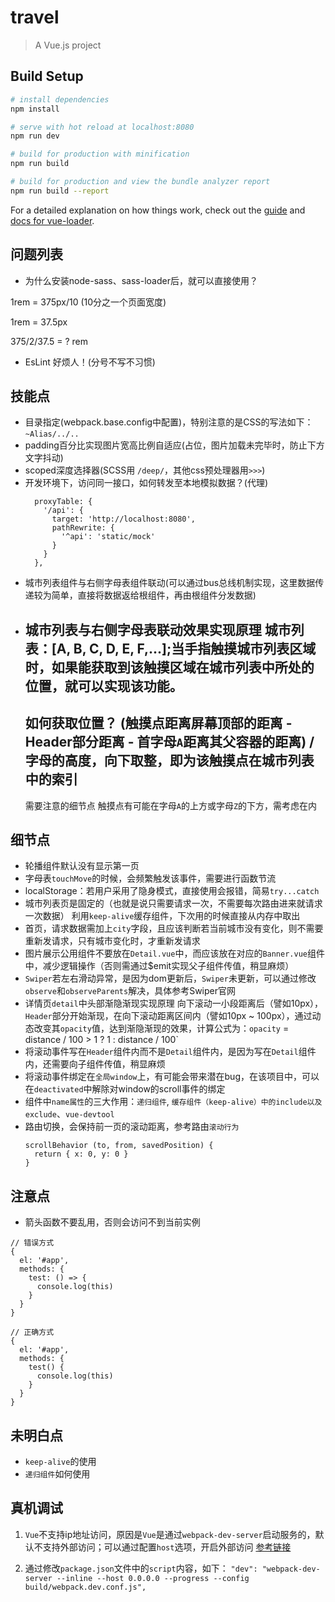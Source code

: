 # travel

> A Vue.js project

## Build Setup

``` bash
# install dependencies
npm install

# serve with hot reload at localhost:8080
npm run dev

# build for production with minification
npm run build

# build for production and view the bundle analyzer report
npm run build --report
```

For a detailed explanation on how things work, check out the [guide](http://vuejs-templates.github.io/webpack/) and [docs for vue-loader](http://vuejs.github.io/vue-loader).

## 问题列表
- 为什么安装node-sass、sass-loader后，就可以直接使用？

1rem = 375px/10  (10分之一个页面宽度)

1rem = 37.5px

375/2/37.5 = ? rem

- EsLint 好烦人！(分号不写不习惯)

## 技能点
- 目录指定(webpack.base.config中配置)，特别注意的是CSS的写法如下：
  `~Alias/../..`
- padding百分比实现图片宽高比例自适应(占位，图片加载未完毕时，防止下方文字抖动)
- scoped深度选择器(SCSS用 `/deep/`，其他css预处理器用`>>>`)
- 开发环境下，访问同一接口，如何转发至本地模拟数据？(代理)
  ```
    proxyTable: {
      '/api': {
        target: 'http://localhost:8080',
        pathRewrite: {
          '^api': 'static/mock'
        }
      }
    },
  ```
- 城市列表组件与右侧字母表组件联动(可以通过bus总线机制实现，这里数据传递较为简单，直接将数据返给根组件，再由根组件分发数据)
- 城市列表与右侧字母表联动效果实现原理
  城市列表：[A, B, C, D, E, F,...];当手指触摸城市列表区域时，如果能获取到该触摸区域在城市列表中所处的位置，就可以实现该功能。
  ---
  如何获取位置？
  (触摸点距离屏幕顶部的距离 - Header部分距离 - 首字母`A`距离其父容器的距离) / 字母的高度，向下取整，即为该触摸点在城市列表中的索引
  ---
  需要注意的细节点
  触摸点有可能在字母`A`的上方或字母`Z`的下方，需考虑在内

## 细节点
- 轮播组件默认没有显示第一页
- 字母表`touchMove`的时候，会频繁触发该事件，需要进行函数节流
- localStorage：若用户采用了隐身模式，直接使用会报错，简易`try...catch`
- 城市列表页是固定的（也就是说只需要请求一次，不需要每次路由进来就请求一次数据）
  利用`keep-alive`缓存组件，下次用的时候直接从内存中取出
- 首页，请求数据需加上`city`字段，且应该判断若当前城市没有变化，则不需要重新发请求，只有城市变化时，才重新发请求
- 图片展示公用组件不要放在`Detail.vue`中，而应该放在对应的`Banner.vue`组件中，减少逻辑操作（否则需通过$emit实现父子组件传值，稍显麻烦）
- `Swiper`若左右滑动异常，是因为dom更新后，`Swiper`未更新，可以通过修改`observe`和`observeParents`解决，具体参考Swiper官网
- 详情页`detail`中头部渐隐渐现实现原理
  向下滚动一小段距离后（譬如10px），`Header`部分开始渐现，在向下滚动距离区间内（譬如10px ~ 100px），通过动态改变其`opacity`值，达到渐隐渐现的效果，计算公式为：`opacity` = distance / 100 > 1 ? 1 : distance / 100`
- 将滚动事件写在`Header`组件内而不是`Detail`组件内，是因为写在`Detail`组件内，还需要向子组件传值，稍显麻烦
- 将滚动事件绑定在`全局window`上，有可能会带来潜在bug，在该项目中，可以在`deactivated`中解除对window的scroll事件的绑定
- 组件中`name属性`的三大作用：`递归组件`, `缓存组件（keep-alive）中的include以及exclude`、`vue-devtool`
- 路由切换，会保持前一页的滚动距离，参考路由`滚动行为`
  ```
  scrollBehavior (to, from, savedPosition) {
    return { x: 0, y: 0 }
  }
  ```






## 注意点
- 箭头函数不要乱用，否则会访问不到当前实例
```
// 错误方式
{
  el: '#app',
  methods: {
    test: () => {
      console.log(this)
    }
  }
}

// 正确方式
{
  el: '#app',
  methods: {
    test() {
      console.log(this)
    }
  }
}
```
## 未明白点
- `keep-alive`的使用
- `递归组件`如何使用

## 真机调试
1. `Vue`不支持ip地址访问，原因是`Vue`是通过`webpack-dev-server`启动服务的，默认不支持外部访问；可以通过配置`host`选项，开启外部访问 [参考链接](https://webpack.docschina.org/configuration/dev-server/#devserver-host)

2. 通过修改`package.json`文件中的`script`内容，如下：
`"dev": "webpack-dev-server --inline --host 0.0.0.0 --progress --config build/webpack.dev.conf.js",`
